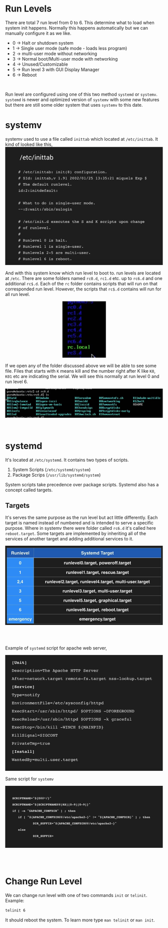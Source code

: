 # Run Levels
There are total 7 run level from 0 to 6. This determine what to load when system init happens. Normally this happens automatically but we can manually configure it as we like.


- 0 -> Halt or shutdown system
- 1 -> Single user mode (safe mode - loads less program)
- 2 ->  multi-user mode without networking
- 3 -> Normal boot/Multi-user mode with networking
- 4 -> Unused/Customizable
- 5 -> Run level 3 with GUI Display Manager
- 6 -> Reboot
<br>

Run level are configured using one of this two method `systemd` or `systemv`. `systemd` is newer and optimized version of `systemv` with some new features but there are still some older system that uses `systemv` to this date.
<br>

# systemv
systemv used to use a file called `inittab` which located at `/etc/inittab`. It kind of looked like this,
![9cdf5dab59ecec2a8e24f70736167376.png](../../_resources/9cdf5dab59ecec2a8e24f70736167376.png)


And with this system know which run level to boot to. run levels are located at `/etc`. There are some folders named `rc0.d`, `rc1.d` etc. up to `rc6.d` and one additional `rc$.d`. Each of the `rc` folder contains scripts that will run on that corresponded run level. However, the scripts that `rc$.d` contains will run for all run level.

<center>

![dfb6aa2cf72799ea5243306aad1fb660.png](../../_resources/dfb6aa2cf72799ea5243306aad1fb660.png)
</center>

If we open any of the folder discussed above we will be able to see some file. Files that starts with `K` means kill and the number right after K like `K0`, `K01` etc are indicating the serial. We will see this normally at run level 0 and run level 6.
<center>

![0d1c26e636f4e80b9bed3466fe208581.png](../../_resources/0d1c26e636f4e80b9bed3466fe208581.png)
</center>
<br>

# systemd
It's located at `/etc/systemd`. It contains two types of scripts.
1.  System Scripts (`/etc/systemd/system`)
2.  Package Scrips (`/usr/lib/systemd/system`)

System scripts take precedence over package scripts.  Systemd also has a concept called targets.

## Targets
It's serves the same purpose as the run level but act little differently. Each target is named instead of numbered and is intended to serve a specific purpose. Where in systemv there were folder called `rc6.d` it's called here `reboot.target`. Some targets are implemented by inheriting all of the services of another target and adding additional services to it.
<center>

![5a8ff003d7ab05e1dedd93884c6a0b89.png](../../_resources/5a8ff003d7ab05e1dedd93884c6a0b89.png)
</center>
<br>
<br>

Example of `systemd` script for apache web server,
<center>

![c59ecf355b2357fd1a53d7e8de36a43f.png](../../_resources/c59ecf355b2357fd1a53d7e8de36a43f.png)
</center>

Same script for `systemv`
<center>

![66c1168f4bd294aa530acae9dfc9d9dc.png](../../_resources/66c1168f4bd294aa530acae9dfc9d9dc.png)
</center>
<br>
<br>

# Change Run Level
We can change run level with one of two commands `init` or `telinit`.
Example:
```bash
telinit 6
```

It should reboot the system. To learn more type `man telinit` or `man init`.
